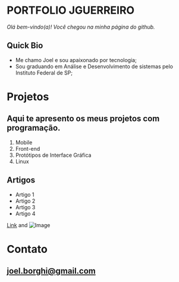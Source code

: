 # PORTFOLIO JGUERREIRO
_Olá bem-vindo(a)! Você chegou na minha página do github._ 
## Quick Bio

 - Me chamo Joel e sou apaixonado por tecnologia;
 - Sou graduando em Análise e Desenvolvimento de sistemas pelo Instituto Federal de SP;
 
# Projetos

## Aqui te apresento os meus projetos com programação.

1. Mobile
2. Front-end
3. Protótipos de Interface Gráfica
4. Linux

## Artigos

- Artigo 1
- Artigo 2
- Artigo 3
- Artigo 4

[Link](url) and ![Image](src)

# Contato
## joel.borghi@gmail.com
